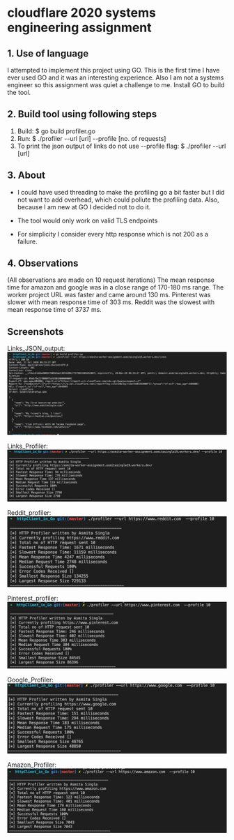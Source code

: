 # cloudflare 2020 systems engineering assignment

## 1. Use of language

I attempted to implement this project using GO. This is the first time I have ever used GO and it was an interesting experience. Also I am not a systems engineer so this assignment was quiet a challenge to me. 
Install GO to build the tool.

## 2. Build tool using following steps

1. Build: $ go build profiler.go
2. Run: $ ./profiler --url [url] --profile [no. of requests]
3. To print the json output of links do not use --profile flag: $ ./profiler --url [url]

## 3. About

* I could have used threading to make the profiling go a bit faster but I did not want to add overhead, which could pollute the profiling data. Also, because I am new at GO I decided not to do it.

* The tool would only work on valid TLS endpoints

* For simplicity I consider every http response which is not 200 as a failure.

## 4. Observations

(All observations are made on 10 request iterations)
The mean response time for amazon and google was in a close range of 170-180 ms range. The worker project URL was faster and came around 130 ms. Pinterest was slower with mean response time of 303 ms.
Reddit was the slowest with mean response time of 3737 ms. 


## Screenshots

Links_JSON_output:
![Links_JSON_output](Screenshots/links_output.png)

Links_Profiler:
![Links_Profiler](Screenshots/links_profiler.png)

Reddit_profiler:
![Reddit_profiler](Screenshots/reddit_profiler.png)

Pinterest_profiler:
![Pinterest_profiler](Screenshots/pinterest_profiler.png)

Google_Profiler:
![Google_Profiler](Screenshots/google_profiler.png)

Amazon_Profiler:
![Amazon_Profiler](Screenshots/amazon_profiler.png)
